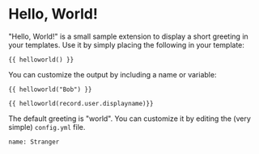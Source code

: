 Hello, World!
=============

"Hello, World!" is a small sample extension to display a short greeting in your templates. Use it by simply placing the following in your template:

    {{ helloworld() }}

You can customize the output by including a name or variable:

    {{ helloworld("Bob") }}

    {{ helloworld(record.user.displayname)}}

The default greeting is "world". You can customize it by editing the (very simple) `config.yml` file.

    name: Stranger

